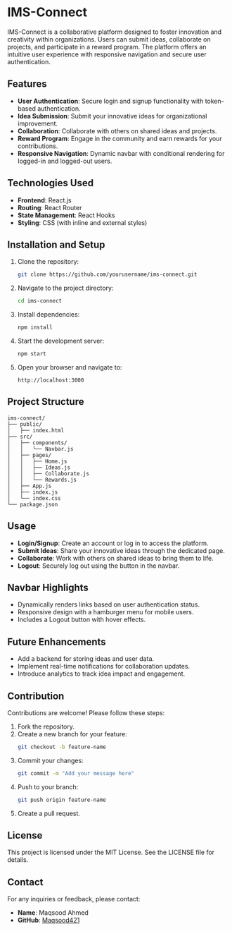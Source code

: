 # IMS-Connect

IMS-Connect is a collaborative platform designed to foster innovation and creativity within organizations. Users can submit ideas, collaborate on projects, and participate in a reward program. The platform offers an intuitive user experience with responsive navigation and secure user authentication.

## Features
- **User Authentication**: Secure login and signup functionality with token-based authentication.
- **Idea Submission**: Submit your innovative ideas for organizational improvement.
- **Collaboration**: Collaborate with others on shared ideas and projects.
- **Reward Program**: Engage in the community and earn rewards for your contributions.
- **Responsive Navigation**: Dynamic navbar with conditional rendering for logged-in and logged-out users.

## Technologies Used
- **Frontend**: React.js
- **Routing**: React Router
- **State Management**: React Hooks
- **Styling**: CSS (with inline and external styles)

## Installation and Setup

1. Clone the repository:
   ```bash
   git clone https://github.com/yourusername/ims-connect.git
   ```

2. Navigate to the project directory:
   ```bash
   cd ims-connect
   ```

3. Install dependencies:
   ```bash
   npm install
   ```

4. Start the development server:
   ```bash
   npm start
   ```

5. Open your browser and navigate to:
   ```
   http://localhost:3000
   ```

## Project Structure
```
ims-connect/
├── public/
│   ├── index.html
├── src/
│   ├── components/
│   │   └── Navbar.js
│   ├── pages/
│   │   ├── Home.js
│   │   ├── Ideas.js
│   │   ├── Collaborate.js
│   │   └── Rewards.js
│   ├── App.js
│   ├── index.js
│   └── index.css
└── package.json
```

## Usage
- **Login/Signup**: Create an account or log in to access the platform.
- **Submit Ideas**: Share your innovative ideas through the dedicated page.
- **Collaborate**: Work with others on shared ideas to bring them to life.
- **Logout**: Securely log out using the button in the navbar.

## Navbar Highlights
- Dynamically renders links based on user authentication status.
- Responsive design with a hamburger menu for mobile users.
- Includes a Logout button with hover effects.

## Future Enhancements
- Add a backend for storing ideas and user data.
- Implement real-time notifications for collaboration updates.
- Introduce analytics to track idea impact and engagement.

## Contribution
Contributions are welcome! Please follow these steps:
1. Fork the repository.
2. Create a new branch for your feature:
   ```bash
   git checkout -b feature-name
   ```
3. Commit your changes:
   ```bash
   git commit -m "Add your message here"
   ```
4. Push to your branch:
   ```bash
   git push origin feature-name
   ```
5. Create a pull request.

## License
This project is licensed under the MIT License. See the LICENSE file for details.

## Contact
For any inquiries or feedback, please contact:
- **Name**: Maqsood Ahmed
- **GitHub**: [Maqsood421](https://github.com/Maqsood421)

